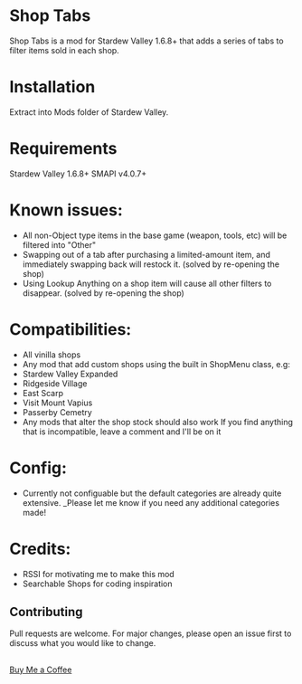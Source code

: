 # Shop Tabs
Shop Tabs is a mod for Stardew Valley 1.6.8+ that adds a series of tabs to filter items sold in each shop.

# Installation
Extract into Mods folder of Stardew Valley.

# Requirements
Stardew Valley 1.6.8+
SMAPI v4.0.7+

# Known issues:
- All non-Object type items in the base game (weapon, tools, etc) will be filtered into "Other"
- Swapping out of a tab after purchasing a limited-amount item, and immediately swapping back will restock it. (solved by re-opening the shop)
- Using Lookup Anything on a shop item will cause all other filters to disappear. (solved by re-opening the shop)

# Compatibilities:
- All vinilla shops
- Any mod that add custom shops using the built in ShopMenu class, e.g:
- Stardew Valley Expanded﻿
- Ridgeside Village﻿
- East Scarp﻿
- Visit Mount Vapius
- Passerby Cemetry﻿﻿
- Any mods that alter the shop stock should also work
If you find anything that is incompatible, leave a comment and I'll be on it

# Config:
- Currently not configuable but the default categories are already quite extensive. 
_Please let me know if you need any additional categories made!

# Credits:
- RSSI for motivating me to make this mod
- Searchable Shops for coding inspiration﻿﻿

## Contributing
Pull requests are welcome. For major changes, please open an issue first
to discuss what you would like to change.

## 
[Buy Me a Coffee](https://buymeacoffee.com/altoigloo)
